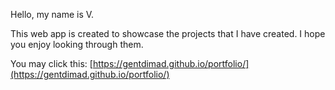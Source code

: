 Hello, my name is V.

This web app is created to showcase the projects that I have created.
I hope you enjoy looking through them.

You may click this: [https://gentdimad.github.io/portfolio/](https://gentdimad.github.io/portfolio/)
